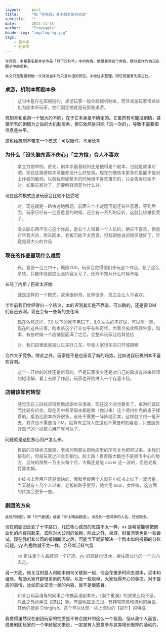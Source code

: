 ```yaml
---
layout:     post
title:      "和「许亮亮」关于剧本杀的对谈"
subtitle:   ""
date:       2023-11-18
author:     "Troyeagle"
header-img: "img/tag-bg.jpg"
tags:
    - 剧本杀
    - 社会学
---
```

```
许亮亮，本是著名剧本杀作品「月下沙利叶」中的角色。他很喜欢这个角色，便以此作为自己在圈子中的昵称。

本文只是笔者和他一次对谈当中的只言片语的回忆。未做过多整理。回忆可能有失实之处。

```


### 桌游，机制本和剧本杀

> 这当中是存在鄙视链的，桌游玩家一般会鄙视机制本，而且桌游玩家很难转化为剧本杀玩家，他们固定地就是玩那些桌游。


机制本和桌游一个很大的不同，在于它本身是不确定的。它虽然有可能没剧情，甚至所有的剧情为之后的大机制服务，但它依然是只能「玩一次的」，导致不需要把信息差抹平。


这也给机制本带来一个模式：可以限时，不用长考


### 为什么「没头脑东西不伤心」「立方馆」令人不喜欢

> 拿立方馆举例，首先，剧本杀最基础的还是他得是个剧本，也就是故事对吧。现在这类硬核本可能都没什么好故事。现在的硬核本更多的是能不能对上作者的脑洞。以前我带硬核本的时候很不喜欢推车的，只会告诉玩家不对，如果玩家对了，还要解释清楚为什么对。


现在这种模式应该玩家会比较不接受吧


> 对，现在就是一路快速地解题，前面三个小谜题可能还有些意思，等到后面，玩家已经有一定疲惫量的时候，还会有一系列的反转，这就比较难接受了。


> 没头脑东西不伤心这个作品，是五个人陪着一个人玩的，确实不喜欢，但是它毕竟大热，两车回本，老板可能不太愿意，但我跟她说闭眼买就好了，毕竟是最大火的作品


### 现在的作品呈现什么趋势

> 长。盒装一百三四十，城限200，玩家会觉得他们来玩这个作品，花了这么多钱，只能体验到这么点内容太亏了。灰烬不知从什么时候开始


从马丁内斯 / 匹斯太开始


> 就是这样的一个模式，故事很新奇，反转很多，总之会让人不喜欢。


半年前我们曾经得出一个结论，本的评测其实是不靠谱，可以刷的，还是要 DM 们自己去测。现在会有一些新的变化吗


> 现在依然这样。7.0 以下的就不用玩了，8.0 左右的不好说，可以测一测，现在的这些店家，剧本杀这个行业似乎有些奇怪，大家会彼此照顾生意，借本，有些时候一个店铺里面满了之后，会整车玩家让给其他店


> 对，我们店里面就被让过来好几车，毕竟人家很多店只开城限嘛


合作大于竞争。除此之外，玩家是不是也呈现了新的趋势，比如说我玩机制本不喜欢背刺。


> 这个一开始的时候还是新奇的，但是玩家多少还是对自己的需求有越来越深刻地理解，看上去除了作品，玩家也开始进入一个存量市场。


### 店铺该如何转型

> 感觉现在三四线店铺想做成剧本杀很难，现在这个店也要卖了。桌游的话反而比较有机会。现在周中甚至周末都是靠（你过来）这个德州扑克的桌子撑着的。桌游比剧本杀好很多，首先不需要一阵阵地买本，这样就节约一笔开支，其次也不需要请 DM。就算有主持人在这也不需要时刻看着，只要服务好自己的一批核心用户就可以了。


问题就是这批核心用户怎么来。


> 目前的店铺状况就是，老板的男朋友把他店里的所有本也都带过来。本我们都有的，但是玩家之间会互相匀。斜土路 / 嘉善路大概也不是很市中心的地方，这块的房租一万出头每个月，大概还是能 cover 这一波的，但是老板打算卖掉。


> 小红书上弄用户还是很快的，我和老板两个人就在小红书上拉了一波流量，当天就有十几个人过来。老板的路子更野，她会用 soul，女性嘛，这方面的优势会更多一些。


### 剧团的方向

```
此处的剧团，即「元气剧团」或者「沪上精品剧团」。涉及到一些具体的人名，已经隐去。
```

现在的剧团走到了十字路口，几位核心成员的思路不太一样，xx 是希望能够把商业化的内容搭起来，去除对大公司的依赖，除此之外，桌游，财富流等也是一些尝试。现在我们和公司的报销断流之后，可能当下就要解决一个剧本如何报销的分账问题。yy 的思路就不太一样，会经常活跃气氛


> xx 更注重个人品牌的一个打造。yy 的思路也很ok，会往商业化的一个方向去走。


另一方面，他关注的是人和剧本如何关联到一起，他会花很多时间去测本，买本和组局，帮助大家开辟很多新的内容。以及一些脱单，大家玩得开心的事项。对于提高的事情，比如职业交流一类的内容，就不是很感冒。


> 和某公司英语角的同事合作搞英语剧本杀，《案件重演》的效果比较不错，除此之外还弄过【搞钱】等。有些明显是海归，有非常商务和流利的英语，其他的就是 Chinglish。这个可以体现一些上面说的【提升】的特征。


我觉得虽然现在剧团玩家的性质是不符合提升的这么一个氛围，但从我个人而言，或者剧团玩家的一个年龄层次来说，一定是有人愿意参与这类增长眼界的活动的。



